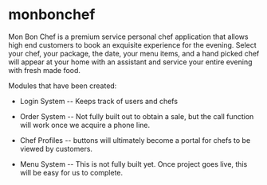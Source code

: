 # monbonchef

Mon Bon Chef is a premium service personal chef application that allows high end customers to book an exquisite experience for the evening. Select your chef, your package, the date, your menu items, and a hand picked chef will appear at your home with an assistant and service your entire evening with fresh made food.

Modules that have been created:
- Login System
    -- Keeps track of users and chefs

- Order System
    -- Not fully built out to obtain a sale, but the call function will work once we acquire a phone line. 

- Chef Profiles
    --  buttons will ultimately become a portal for chefs to be viewed by customers.

- Menu System
    -- This is not fully built yet. Once project goes live, this will be easy for us to complete. 